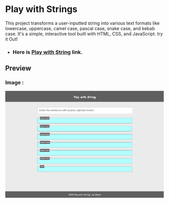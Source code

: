 # Play with Strings
This project transforms a user-inputted string into various text formats like lowercase, uppercase, camel case, pascal case, snake case, and kebab case. It's a simple, interactive tool built with HTML, CSS, and JavaScript. try it Out!

- ### Here is [Play with String](https://playwithstringbash.netlify.app/) link.

## Preview

### Image :
<p align="center">
    <img src="./image/image.png" />
</p>